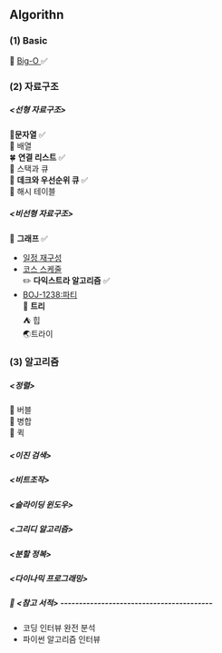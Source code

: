 ## Algorithn
### (1) Basic
🍎 [Big-O  ](https://github.com/SilverWithA/Algorithm_Study/wiki/%EB%B9%85%EC%98%A4(Big%E2%80%90O)) ✅  
### (2) 자료구조
##### <선형 자료구조>
🥕**문자열**  ✅    
🍋 배열  
🍀 **연결 리스트** ✅  
🧊 스택과 큐  
🪻 **데크와 우선순위 큐** ✅  
🍪 해시 테이블
##### <비선형 자료구조>
📌 **그래프**  ✅
- [일정 재구성](https://leetcode.com/problems/reconstruct-itinerary/description/)
- [코스 스케줄](https://leetcode.com/problems/course-schedule/description/)  
✏️ **다익스트라 알고리즘**  ✅  
- [BOJ-1238:파티  ](https://www.acmicpc.net/problem/1238)  
📒 **트리**  
⛺ 힙  
🌏트라이  

### (3) 알고리즘
##### <정렬>
🫧 버블  
🧷 병합  
🍟 퀵  
##### <이진 검색>
##### <비트조작>
##### <슬라이딩 윈도우>
##### <그리디 알고리즘>
##### <분할 정복>
##### <다이나믹 프로그래밍>

##### 📒 <참고 서적> -----------------------------------------
* 코딩 인터뷰 완전 분석
* 파이썬 알고리즘 인터뷰

  
